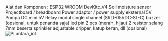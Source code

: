 Alat dan Komponen :
ESP32 WROOM DevKitc_V4
Soil moisture sensor
Projectboard / breadboard
Power adaptor / power supply eksternal 5V
Pompa DC mini 5V
Relay modul single channel (SRD-05VDC-SL-C)
buzzer (opsional, untuk penanda saja)
led pin 2 pcs (merah, hijau)
2 resistor
selang 7mm beserta sprinkler adjustable dripper, katup keran, dll (opsional)
![PLantara_iot](https://github.com/user-attachments/assets/4740c3a0-4e11-4627-bf3a-4d416984160c)
